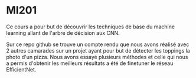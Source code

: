 # MI201

Ce cours a pour but de découvrir les techniques de base du machine learning allant de l'arbre de décision aux CNN.

Sur ce repo github se trouve un compte rendu que nous avons réalisé avec 2 autres camarades sur un projet ayant pour but de détecter les toppings la photo d'un pizza. Nous avons essayé plusieurs méthodes et celle qui nous a permis d'obtenir les meilleurs résultats a été de finetuner le réseau EfficientNet.
